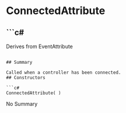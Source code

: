 # ConnectedAttribute

## ```c#
Derives from EventAttribute
```

## Summary

Called when a controller has been connected.
## Constructors

```c#
ConnectedAttribute( ) 
```
No Summary
